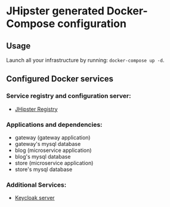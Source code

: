 # JHipster generated Docker-Compose configuration

## Usage

Launch all your infrastructure by running: `docker-compose up -d`.

## Configured Docker services

### Service registry and configuration server:

- [JHipster Registry](http://localhost:8761)

### Applications and dependencies:

- gateway (gateway application)
- gateway's mysql database
- blog (microservice application)
- blog's mysql database
- store (microservice application)
- store's mysql database

### Additional Services:

- [Keycloak server](http://localhost:9080)
